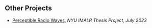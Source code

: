 ## Other Projects

- [Perceptible Radio Waves](https://itp.nyu.edu/lowres/thesisarchive2023/?elizabeth-engelman), _NYU IMALR Thesis Project, July 2023_
